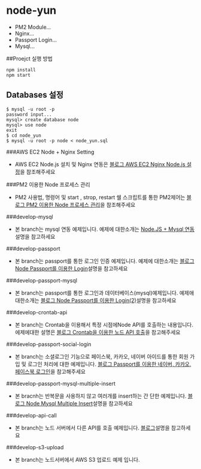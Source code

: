 # node-yun

* PM2 Module...
* Nginx...
* Passport Login...
* Mysql...


##Proejct 실행 방법

```
npm install
npm start
```
## Databases 설정
```
$ mysql -u root -p
password input...
mysql> create database node
mysql> use node
exit
$ cd node_yun
$ mysql -u root -p node < node_yun.sql
```

###AWS EC2 Node + Nginx Setting
* AWS EC2 Node.js 설치 및 Nginx 연동은 [블로그 AWS EC2 Nginx Node.js 설정](http://engineeryun.tistory.com/entry/AWS-EC2-Nginx-Nodejs-%EC%84%A4%EC%A0%95)을 참조해주세요

###PM2 이용한 Node 프로세스 관리
* PM2 사용법, 명령어 및 start , strop, restart 쉘 스크립트를 통한 PM2제어는 [블로그 PM2 이용한 Node 프로세스 관리](http://engineeryun.tistory.com/entry/test)을 참조해주세요

###develop-mysql
* 본 branch는 mysql 연동 예제입니다. 예제에 대한소개는 [Node.JS + Mysql 연동](http://engineeryun.tistory.com/entry/NodeJS-Mysql-%EC%97%B0%EB%8F%99)설명을 참고하세요

###develop-passport
* 본 branch는 passport를 통한 로그인 인증 예제입니다. 예제에 대한소개는 [블로그 Node Passport를 이용한 Login](http://engineeryun.tistory.com/entry/Node-Passport%EB%A5%BC-%EC%9D%B4%EC%9A%A9%ED%95%9C-Login)설명을 참고하세요

###develop-passport-mysql
* 본 branch는 passport를 통한 로그인과 데이터베이스(mysql)예제입니다. 예제애 대한소개는 [블로그 Node Passport를 이용한 Login(2)](http://engineeryun.tistory.com/entry/Node-Passport%EB%A5%BC-%EC%9D%B4%EC%9A%A9%ED%95%9C-Login2)설명을 참고하세요

###develop-crontab-api
* 본 branch는 Crontab을 이용해서 특정 시점에Node API를 호출하는 내용입니다. 에제에대한 설명은 [블로그 Crontab을 이용한 노드 API 호출](http://engineeryun.tistory.com/entry/Crontab%EC%9D%84-%EC%9D%B4%EC%9A%A9%ED%95%9C-%EB%85%B8%EB%93%9C-API-%ED%98%B8%EC%B6%9C)을 참고해주세요

###develop-passport-social-login
* 본 branch는 소셜로그인 기능으로 페이스북, 카카오, 네이버 아이드를 통한 회원 가입 및 로그인 처리에 대한 예제입니다. [블로그 Passport를 이용한 네이버, 카카오, 페이스북 로그인](http://engineeryun.tistory.com/entry/Passport%EB%A5%BC-%EC%9D%B4%EC%9A%A9%ED%95%9C-%EB%84%A4%EC%9D%B4%EB%B2%84-%EC%B9%B4%EC%B9%B4%EC%98%A4-%ED%8E%98%EC%9D%B4%EC%8A%A4%EB%B6%81-%EB%A1%9C%EA%B7%B8%EC%9D%B8-1)을 참고해주세요

###develop-passport-mysql-multiple-insert
* 본 bracnh는 반복문을 사용하지 않고 여러개를 insert하는 간
단한 예제입니다. [블로그 Node Mysql Multiple Insert](https://cheese10yun.github.io/mysql-multiple-insert)설명을 참고하세요

###develop-api-call
* 본 branch는 노드 서버에서 다른 API를 호출 예제입니다. [블로그](https://cheese10yun.github.io/API-CALL)설명을 참고하세요

###develop-s3-upload
* 본 branch는 노드서버에서 AWS S3 업로드 예제 입니다.

